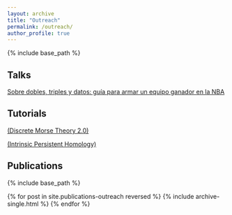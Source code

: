 ```yaml
---
layout: archive
title: "Outreach"
permalink: /outreach/
author_profile: true
---
```


{% include base_path %}

## Talks

[Sobre dobles, triples y datos: guía para armar un equipo ganador en la NBA](https://lcd.exactas.uba.ar/sobre-dobles-triples-y-datos-guia-para-armar-un-equipo-ganador-en-la-nba-por-ximena-fernandez/)



## Tutorials


[(Discrete Morse Theory 2.0)](https://www.youtube.com/watch?v=mZ2FIyg7NJ4)

[(Intrinsic Persistent Homology)](https://www.youtube.com/watch?v=1lP9ndiM60o)



## Publications

{% include base_path %}

{% for post in site.publications-outreach reversed %}
  {% include archive-single.html %}
{% endfor %}
